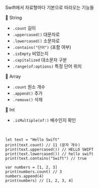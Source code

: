 Swift에서 자료형마다 기본으로 따라오는 기능들 <br>

💠 String
- `.count` 길이
- `.uppercased()` 대문자로
- `.lowercased()` 소문자로
- `.contains("단어")` (포함 여부)
- `.isEmpty` 비었는지
- `.capitalized` 대소문자 구분
- `.range(of:options)` 특정 단어 위치

💠 Array
- `.count` 원소 개수
- `.append()` 추가
- `.remove()` 삭제

💠 Int
- `.isMultiple(of:)` 배수인지 확인

<br>

```
let text = "Hello Swift"
print(text.count) // 11 (문자 개수)
print(text.uppercased()) // HELLO SWIFT
print(text.lowercased()) // hello swift
print(text.contains("Swift") // true
```

```
var numbers = [1, 2, 3]
print(numbers.count) // 3
numbers.append(4)
print(numbers) // [1, 2, 3, 4]
```
